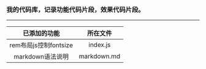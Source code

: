 ### 我的代码库，记录功能代码片段，效果代码片段。
---
已添加的功能|所在文件
:----:|:----:
rem布局js控制fontsize|index.js
markdown语法说明|markdown.md
 